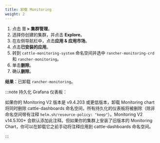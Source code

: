 ```yaml
---
title: 卸载 Monitoring
weight: 2
---
```


1. 点击 **☰ > 集群管理**。
1. 选择你创建的集群，并点击 **Explore**。
1. 在左侧导航栏中，点击**应用 & 应用市场**。
1. 点击**已安装的应用**。
1. 转到 `cattle-monitoring-system` 命名空间并选中 `rancher-monitoring-crd` 和 `rancher-monitoring`。
1. 单击**删除**。
1. 确认**删除**。

**结果**：已卸载 `rancher-monitoring`。

:::note 持久化 Grafana 仪表板：

如果你的 Monitoring V2 版本是 v9.4.203 或更低版本，卸载 Monitoring chart 将同时删除 cattle-dashboards 命名空间，所有持久化的仪表板将被删除（除非命名空间带有注释 `helm.sh/resource-policy: "keep"`）。Monitoring V2 v14.5.100+ 会默认添加此注释。但如果你的集群上安装了旧版本的 Monitoring Chart，你可以在卸载它之前手动将注释应用到 cattle-dashboards 命名空间。

:::